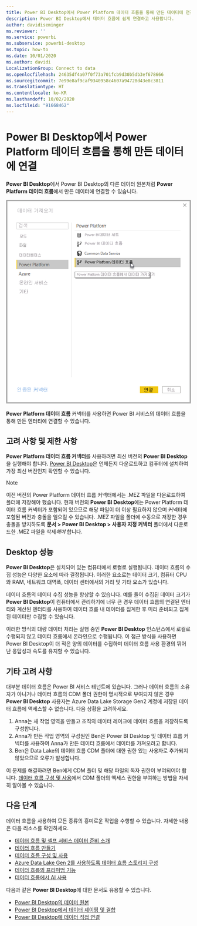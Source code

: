 ```yaml
---
title: Power BI Desktop에서 Power Platform 데이터 흐름을 통해 만든 데이터에 연결
description: Power BI Desktop에서 데이터 흐름에 쉽게 연결하고 사용합니다.
author: davidiseminger
ms.reviewer: ''
ms.service: powerbi
ms.subservice: powerbi-desktop
ms.topic: how-to
ms.date: 10/01/2020
ms.author: davidi
LocalizationGroup: Connect to data
ms.openlocfilehash: 24635df4a07f0f73a701fcb9d30b5db3ef678666
ms.sourcegitcommit: 7e99e8af9caf9340958c4607a94728d43e8c3811
ms.translationtype: HT
ms.contentlocale: ko-KR
ms.lasthandoff: 10/02/2020
ms.locfileid: "91668462"
---
```

# <a name="connect-to-data-created-by-power-platform-dataflows-in-power-bi-desktop"></a>Power BI Desktop에서 Power Platform 데이터 흐름을 통해 만든 데이터에 연결
**Power BI Desktop**에서 Power BI Desktop의 다른 데이터 원본처럼 **Power Platform 데이터 흐름**에서 만든 데이터에 연결할 수 있습니다.

![데이터 흐름에 연결](media/desktop-connect-dataflows/connect-dataflows_01.png)

**Power Platform 데이터 흐름** 커넥터를 사용하면 Power BI 서비스의 데이터 흐름을 통해 만든 엔터티에 연결할 수 있습니다. 

## <a name="considerations-and-limitations"></a>고려 사항 및 제한 사항

**Power Platform 데이터 흐름 커넥터**를 사용하려면 최신 버전의 **Power BI Desktop**을 실행해야 합니다. [Power BI Desktop](../fundamentals/desktop-get-the-desktop.md)은 언제든지 다운로드하고 컴퓨터에 설치하여 가장 최신 버전인지 확인할 수 있습니다.  

> [!NOTE]
> 이전 버전의 Power Platform 데이터 흐름 커넥터에서는 .MEZ 파일을 다운로드하여 폴더에 저장해야 했습니다. 현재 버전의 **Power BI Desktop**에는 Power Platform 데이터 흐름 커넥터가 포함되어 있으므로 해당 파일이 더 이상 필요하지 않으며 커넥터에 포함된 버전과 충돌을 일으킬 수 있습니다. .MEZ 파일을 폴더에 수동으로 저장한 경우 충돌을 방지하도록 **문서 > Power BI Desktop > 사용자 지정 커넥터** 폴더에서 다운로드한 .MEZ 파일을 삭제*해야* 합니다. 

## <a name="desktop-performance"></a>Desktop 성능
**Power BI Desktop**은 설치되어 있는 컴퓨터에서 로컬로 실행됩니다. 데이터 흐름의 수집 성능은 다양한 요소에 따라 결정됩니다. 이러한 요소로는 데이터 크기, 컴퓨터 CPU와 RAM, 네트워크 대역폭, 데이터 센터에서의 거리 및 기타 요소가 있습니다.

데이터 흐름의 데이터 수집 성능을 향상할 수 있습니다. 예를 들어 수집된 데이터 크기가 **Power BI Desktop**이 컴퓨터에서 관리하기에 너무 큰 경우 데이터 흐름의 연결된 엔터티와 계산된 엔터티를 사용하여 데이터 흐름 내 데이터를 집계한 후 미리 준비되고 집계된 데이터만 수집할 수 있습니다. 

이러한 방식의 대량 데이터 처리는 실행 중인 **Power BI Desktop** 인스턴스에서 로컬로 수행되지 않고 데이터 흐름에서 온라인으로 수행됩니다. 이 접근 방식을 사용하면 Power BI Desktop이 더 적은 양의 데이터를 수집하며 데이터 흐름 사용 환경의 뛰어난 응답성과 속도를 유지할 수 있습니다.

## <a name="additional-considerations"></a>기타 고려 사항

대부분 데이터 흐름은 Power BI 서비스 테넌트에 있습니다. 그러나 데이터 흐름의 소유자가 아니거나 데이터 흐름의 CDM 폴더 권한이 명시적으로 부여되지 않은 경우 **Power BI Desktop** 사용자는 Azure Data Lake Storage Gen2 계정에 저장된 데이터 흐름에 액세스할 수 없습니다. 다음 상황을 고려하세요.

1.  Anna는 새 작업 영역을 만들고 조직의 데이터 레이크에 데이터 흐름을 저장하도록 구성합니다.
2.  Anna가 만든 작업 영역의 구성원인 Ben은 Power BI Desktop 및 데이터 흐름 커넥터를 사용하여 Anna가 만든 데이터 흐름에서 데이터를 가져오려고 합니다.
3.  Ben은 Data Lake의 데이터 흐름 CDM 폴더에 대한 권한 있는 사용자로 추가되지 않았으므로 오류가 발생합니다.

이 문제를 해결하려면 Ben에게 CDM 폴더 및 해당 파일의 독자 권한이 부여되어야 합니다. [데이터 흐름 구성 및 사용](dataflows/dataflows-configure-consume.md)에서 CDM 폴더의 액세스 권한을 부여하는 방법을 자세히 알아볼 수 있습니다.




## <a name="next-steps"></a>다음 단계
데이터 흐름을 사용하여 모든 종류의 흥미로운 작업을 수행할 수 있습니다. 자세한 내용은 다음 리소스를 확인하세요.

* [데이터 흐름 및 셀프 서비스 데이터 준비 소개](dataflows/dataflows-introduction-self-service.md)
* [데이터 흐름 만들기](dataflows/dataflows-create.md)
* [데이터 흐름 구성 및 사용](dataflows/dataflows-configure-consume.md)
* [Azure Data Lake Gen 2를 사용하도록 데이터 흐름 스토리지 구성](dataflows/dataflows-azure-data-lake-storage-integration.md)
* [데이터 흐름의 프리미엄 기능](dataflows/dataflows-premium-features.md)
* [데이터 흐름에서 AI 사용](dataflows/dataflows-machine-learning-integration.md)


다음과 같은 **Power BI Desktop**에 대한 문서도 유용할 수 있습니다.

* [Power BI Desktop의 데이터 원본](../connect-data/desktop-data-sources.md)
* [Power BI Desktop에서 데이터 셰이핑 및 결합](../connect-data/desktop-shape-and-combine-data.md)
* [Power BI Desktop에 데이터 직접 연결](../connect-data/desktop-enter-data-directly-into-desktop.md)